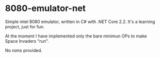 # 8080-emulator-net

Simple intel 8080 emulator, written in C# with .NET Core 2.2. It's a learning project, just for fun.

At the moment I have implemented only the bare minimun OPs to make Space Invaders "run".

No roms provided.
